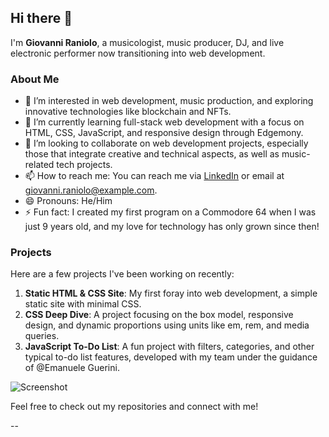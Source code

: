 ## Hi there 👋

I'm **Giovanni Raniolo**, a musicologist, music producer, DJ, and live electronic performer now transitioning into web development.

### About Me

- 👀 I’m interested in web development, music production, and exploring innovative technologies like blockchain and NFTs.
- 🌱 I’m currently learning full-stack web development with a focus on HTML, CSS, JavaScript, and responsive design through Edgemony.
- 💞️ I’m looking to collaborate on web development projects, especially those that integrate creative and technical aspects, as well as music-related tech projects.
- 📫 How to reach me: You can reach me via [LinkedIn](https://www.linkedin.com/in/giovanni-raniolo) or email at giovanni.raniolo@example.com.
- 😄 Pronouns: He/Him
- ⚡ Fun fact: I created my first program on a Commodore 64 when I was just 9 years old, and my love for technology has only grown since then!

### Projects

Here are a few projects I've been working on recently:

1. **Static HTML & CSS Site**: My first foray into web development, a simple static site with minimal CSS.
2. **CSS Deep Dive**: A project focusing on the box model, responsive design, and dynamic proportions using units like em, rem, and media queries.
3. **JavaScript To-Do List**: A fun project with filters, categories, and other typical to-do list features, developed with my team under the guidance of @Emanuele Guerini.

![Screenshot](https://via.placeholder.com/1200x627)

Feel free to check out my repositories and connect with me!

--
<!---
GiovanniRaniolo/GiovanniRaniolo is a ✨ special ✨ repository because its `README.md` (this file) appears on your GitHub profile.
You can click the Preview link to take a look at your changes.
--->
